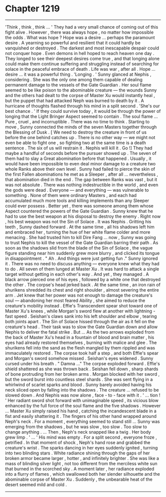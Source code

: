 
# Chapter 1219


---

'Think , think , think … '
They had a very small chance of coming out of this fight alive . However , there was always hope , no matter how impossible the odds .
What was hope ? Hope was a desire … perhaps the paramount desire . A yearning so powerful and resilient that it could hardly be vanquished or destroyed . The darkest and most inescapable despair could not conquer hope . Even demons in hell hoped to reach heaven one day .
They longed to see their deepest desires come true , and that longing alone could make them continue suffering and struggling instead of searching for solace in the peaceful embrace of death .
Life was war , after all .
Hope … desire … it was a powerful thing .
'Longing . '
Sunny glanced at Nephis , considering . She was the only one among them capable of dealing permanent damage to the vessels of the Gate Guardian . Her soul flame seemed to be like poison to the abominable creature — the wounds Sunny and the others had dealt to the corpse of Master Xu would instantly heal , but the puppet that had attacked Neph was burned to death by it .
A hurricane of thoughts flashed through his mind in a split second .
'She's our best chance . '
If they could survive today , it would be through the power of longing that the Light Bringer Aspect seemed to contain . The soul flame ...
Pure , cruel , and incorruptible .
There was no time to think . Starting to move , Sunny connected the minds of the seven Masters together through the Blessing of Dusk .
[ We need to destroy the creature in front of us before the one behind catches up . There is no other way — we might not even be able to fight one , so fighting two at the same time is a death sentence . The six of us will restrain it . Nephis will kill it . Go !]
They had maybe a handful of seconds before the pursuer showed up . The seven of them had to slay a Great abomination before that happened .
Usually , it would have been impossible to even deal minor damage to a creature two whole Ranks above their own level . Sunny had failed to pierce the skin of the first Fallen abominations he met as a Sleeper , after all … nevertheless , that abomination died in the end .
The gap between Ranks was vast , but it was not absolute . There was nothing indestructible in the world , and even the gods were dead . Everyone — and everything — was vulnerable to something .
None of them were ordinary Masters , and each had accumulated much more tools and killing implements than any Sleeper could ever possess . Better yet , there was someone among them whose Aspect countered the powers of the Gate Guardian .
Sunny knew that he had to use the best weapon at his disposal to destroy the enemy .
Right now , his best weapon was not the Sin of Solace .
It was Nephis .
Gritting his teeth , Sunny dashed forward . At the same time , all his shadows left him and embraced her , turning the hue of her white flame colder and more menacing . She had trusted him to kill Dire Fang … now , Sunny was going to trust Nephis to kill the vessel of the Gate Guardian barring their path .
As soon as the shadows slid from the blade of the Sin of Solace , the vague figure standing near him suddenly grew more blurry , and clicked its tongue in disappointment .
" Ah . And things were just getting fun ."
Sunny ignored it .
There was no need to discuss anything — everyone knew what they had to do . All seven of them lunged at Master Xu .
It was hard to attack a single target without getting in each other's way . And yet , they managed .
A black arrow pierced one of his eyes , followed by a white one that destroyed the other . The corpse's head jerked back .
At the same time , an iron rain of shurikens shredded its chest and right shoulder , almost severing the entire arm . Jet knew that her power was not enough to damage the creature's soul — abandoning her most feared Ability , she aimed to reduce the creature's mobility instead .
Effie's Transcendent spear shot toward one of Master Xu's knees , while Morgan's sword flew at another with lightning - fast speed .
Seishan's claws sank into his left shoulder and elbow , tearing both joints apart .
The Sin of Solace hissed through the air as it fell on the creature's head .
Their task was to slow the Gate Guardian down and allow Nephis to deliver the fatal strike .
But …
As the two arrows exploded from the back of Master Xu's head in a fountain of blood and brain matter , his eyes had already restored themselves , burning with malice and glee .
The shurikens fell into the sand as the flesh mangled by them rippled and was immaculately restored .
The corpse took half a step , and both Effie's spear and Morgan's sword somehow missed .
Seishan's eyes widened .
Sunny cursed under his breath .
" Damna …"
The corpse exploded forward .
Effie's shield shattered as she was thrown back . Seishan fell down , sharp shards of bone protruding from her broken arms . Morgan blocked with her sword , but the sword burst into countless steel shards . She was sent flying in a whirlwind of scarlet sparks and blood .
Sunny barely avoided having his neck sliced open by falling into the shadows .
The creature … refused to be slowed down .
And Nephis was now alone , face - to - face with it .
' ... tion ! '
Her radiant sword shot forward with unimaginable speed , its vicious blow enhanced by the full force of the soul flame and the five shadows .
However …
Master Xu simply raised his hand , catching the incandescent blade in a fist and easily shattering it .
The fingers of his other hand wrapped around Neph's neck .
For a moment , everything seemed to stand still ...
Sunny was emerging from the shadows , but he was slow , too slow . Too slow to change anything .
… Then , Neph's neck snapped like a twig . Her body grew limp .
' ... '
His mind was empty .
For a split second , everyone froze , petrified .
In that moment of shock , Neph's hand rose and grabbed the creature's wrist .
The sparks dancing in her eyes suddenly ignited , turning into two blinding stars .
White radiance shining through the gaps of her broken armor became larger , hotter , and infinitely brighter .
She was like a mass of blinding silver light , not too different from the merciless white sun that burned in the scorched sky .
A moment later , her radiance exploded into a flurry of flames , which swallowed both her slender silhouette and the abominable corpse of Master Xu .
Suddenly , the unbearable heat of the desert seemed mild and cold .

---

